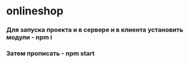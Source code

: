 # onlineshop
### Для запуска проекта и в сервере и в клиента установить модули - npm i 
### Затем прописать -  npm start
